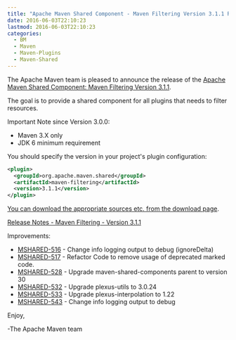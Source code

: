 ```yaml
---
title: "Apache Maven Shared Component - Maven Filtering Version 3.1.1 Released"
date: 2016-06-03T22:10:23
lastmod: 2016-06-03T22:10:23
categories:
  - BM
  - Maven
  - Maven-Plugins
  - Maven-Shared
---
```

The Apache Maven team is pleased to announce the release of the 
[Apache Maven Shared Component: Maven Filtering Version 3.1.1](https://maven.apache.org/shared/maven-filtering/).

The goal is to provide a shared component for all plugins that needs to filter
resources.

Important Note since Version 3.0.0:

 * Maven 3.X only
 * JDK 6 minimum requirement

You should specify the version in your project's plugin configuration:

```xml
<plugin>
  <groupId>org.apache.maven.shared</groupId>
  <artifactId>maven-filtering</artifactId>
  <version>3.1.1</version>
</plugin>
```

[You can download the appropriate sources etc. from the download page](https://maven.apache.org/shared/maven-filtering/download.cgi).


<!-- more -->

[Release Notes - Maven Filtering - Version 3.1.1](https://issues.apache.org/jira/secure/ReleaseNote.jspa?projectId=12317922&version=12335751)


Improvements:

 * [MSHARED-516](https://issues.apache.org/jira/browse/MSHARED-516) - Change info logging output to debug (ignoreDelta)
 * [MSHARED-517](https://issues.apache.org/jira/browse/MSHARED-517) - Refactor Code to remove usage of deprecated marked code.
 * [MSHARED-528](https://issues.apache.org/jira/browse/MSHARED-528) - Upgrade maven-shared-components parent to version 30
 * [MSHARED-532](https://issues.apache.org/jira/browse/MSHARED-532) - Upgrade plexus-utils to 3.0.24
 * [MSHARED-533](https://issues.apache.org/jira/browse/MSHARED-533) - Upgrade plexus-interpolation to 1.22
 * [MSHARED-543](https://issues.apache.org/jira/browse/MSHARED-543) - Change info logging output to debug

Enjoy,

-The Apache Maven team
